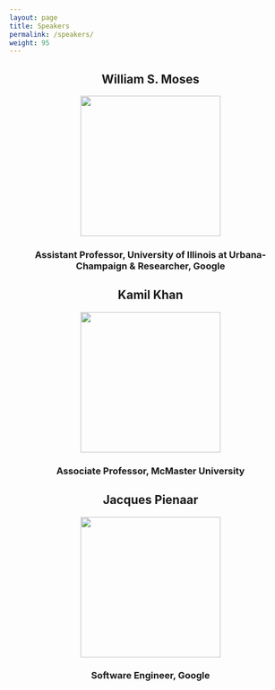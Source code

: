 ```yaml
---
layout: page
title: Speakers
permalink: /speakers/
weight: 95
---
```


<h2 align='center'>William S. Moses</h2>

<p align="center">
	<a rel="nofollow">	
		<img src="{{site.baseurl}}/assets/img/MosesBilly.jpeg" width="250" />
	</a>
</p>

<h3 align='center'>Assistant Professor, University of Illinois at Urbana-Champaign & Researcher, Google</h3>

<h2 align='center'>Kamil Khan</h2>

<p align="center">
	<a rel="nofollow">	
		<img src="{{site.baseurl}}/assets/img/HueckelheimJan.jpeg" width="250" />
	</a>
</p>

<h3 align='center'>Associate Professor, McMaster University</h3>

<h2 align='center'>Jacques Pienaar</h2>

<p align="center">
	<a rel="nofollow">	
		<img src="{{site.baseurl}}/assets/img/PienaarJacques.jpg" width="250" />
	</a>
</p>

<h3 align='center'>Software Engineer, Google</h3>
